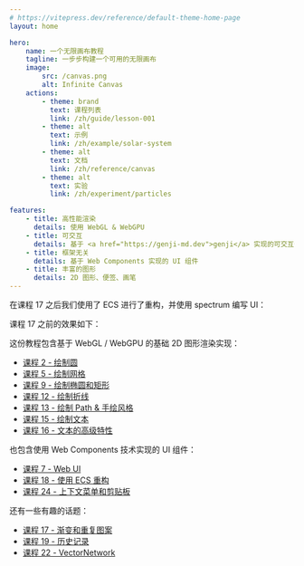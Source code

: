 ```yaml
---
# https://vitepress.dev/reference/default-theme-home-page
layout: home

hero:
    name: 一个无限画布教程
    tagline: 一步步构建一个可用的无限画布
    image:
        src: /canvas.png
        alt: Infinite Canvas
    actions:
        - theme: brand
          text: 课程列表
          link: /zh/guide/lesson-001
        - theme: alt
          text: 示例
          link: /zh/example/solar-system
        - theme: alt
          text: 文档
          link: /zh/reference/canvas
        - theme: alt
          text: 实验
          link: /zh/experiment/particles

features:
    - title: 高性能渲染
      details: 使用 WebGL & WebGPU
    - title: 可交互
      details: 基于 <a href="https://genji-md.dev">genji</a> 实现的可交互代码块
    - title: 框架无关
      details: 基于 Web Components 实现的 UI 组件
    - title: 丰富的图形
      details: 2D 图形、便签、画笔
---
```


<script setup>
import WebGL from '../components/WebGL.vue'
import Spectrum from '../components/Spectrum.vue'
</script>

在课程 17 之后我们使用了 ECS 进行了重构，并使用 spectrum 编写 UI：

<Spectrum />

课程 17 之前的效果如下：

<WebGL />

这份教程包含基于 WebGL / WebGPU 的基础 2D 图形渲染实现：

-   [课程 2 - 绘制圆]
-   [课程 5 - 绘制网格]
-   [课程 9 - 绘制椭圆和矩形]
-   [课程 12 - 绘制折线]
-   [课程 13 - 绘制 Path & 手绘风格]
-   [课程 15 - 绘制文本]
-   [课程 16 - 文本的高级特性]

也包含使用 Web Components 技术实现的 UI 组件：

-   [课程 7 - Web UI]
-   [课程 18 - 使用 ECS 重构]
-   [课程 24 - 上下文菜单和剪贴板]

还有一些有趣的话题：

-   [课程 17 - 渐变和重复图案]
-   [课程 19 - 历史记录]
-   [课程 22 - VectorNetwork]

[课程 2 - 绘制圆]: /zh/guide/lesson-002
[课程 5 - 绘制网格]: /zh/guide/lesson-005
[课程 9 - 绘制椭圆和矩形]: /zh/guide/lesson-009
[课程 12 - 绘制折线]: /zh/guide/lesson-012
[课程 13 - 绘制 Path & 手绘风格]: /zh/guide/lesson-013
[课程 15 - 绘制文本]: /zh/guide/lesson-015
[课程 16 - 文本的高级特性]: /zh/guide/lesson-016
[课程 7 - Web UI]: /zh/guide/lesson-007
[课程 18 - 使用 ECS 重构]: /zh/guide/lesson-018
[课程 19 - 历史记录]: /zh/guide/lesson-019
[课程 24 - 上下文菜单和剪贴板]: /zh/guide/lesson-024
[课程 22 - VectorNetwork]: /zh/guide/lesson-022
[课程 17 - 渐变和重复图案]: /zh/guide/lesson-017
